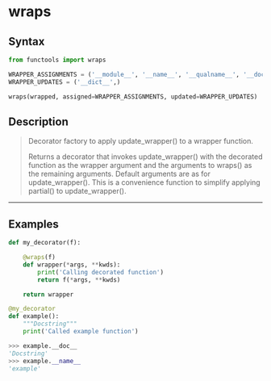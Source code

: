 # wraps

## Syntax

```python
from functools import wraps

WRAPPER_ASSIGNMENTS = ('__module__', '__name__', '__qualname__', '__doc__', '__annotations__')
WRAPPER_UPDATES = ('__dict__',)

wraps(wrapped, assigned=WRAPPER_ASSIGNMENTS, updated=WRAPPER_UPDATES)
```

## Description

> Decorator factory to apply update_wrapper() to a wrapper function.
>
> Returns a decorator that invokes update_wrapper() with the decorated
> function as the wrapper argument and the arguments to wraps() as the
> remaining arguments. Default arguments are as for update_wrapper().
> This is a convenience function to simplify applying partial() to
> update_wrapper().

---

## Examples

```python
def my_decorator(f):

    @wraps(f)
    def wrapper(*args, **kwds):
        print('Calling decorated function')
        return f(*args, **kwds)

    return wrapper

@my_decorator
def example():
    """Docstring"""
    print('Called example function')

>>> example.__doc__
'Docstring'
>>> example.__name__
'example'
```
